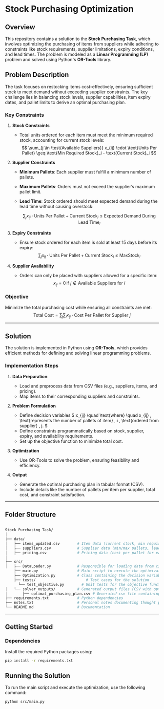 # Stock Purchasing Optimization

## Overview

This repository contains a solution to the **Stock Purchasing Task**, which involves optimizing the purchasing of items from suppliers while adhering to constraints like stock requirements, supplier limitations, expiry conditions, and lead times. The problem is modeled as a **Linear Programming (LP)** problem and solved using Python's **OR-Tools** library.

## Problem Description

The task focuses on restocking items cost-effectively, ensuring sufficient stock to meet demand without exceeding supplier constraints. The key challenge lies in balancing stock levels, supplier capabilities, item expiry dates, and pallet limits to derive an optimal purchasing plan.

### **Key Constraints**

1. **Stock Constraints**
   - Total units ordered for each item must meet the minimum required stock, accounting for current stock levels:
      $$
      \sum_{j \in \test{Available Suppliers}} x_{ij} \cdot \text{Units Per Pallet} \geq \text{Min Required Stock}_i - \text{Current Stock}_i
      $$

2. **Supplier Constraints**
   - **Minimum Pallets**: Each supplier must fulfill a minimum number of pallets.
   - **Maximum Pallets**: Orders must not exceed the supplier’s maximum pallet limit.
   - **Lead Time**: Stock ordered should meet expected demand during the lead time without causing overstock:

      $$
      \sum_{j} x_{ij} \cdot \text{Units Per Pallet} + \text{Current Stock}_i \leq \text{Expected Demand During Lead Time}_i
      $$


3. **Expiry Constraints**
   - Ensure stock ordered for each item is sold at least 15 days before its expiry:
      $$
      \sum_{j} x_{ij} \cdot \text{Units Per Pallet} + \text{Current Stock}_i \leq \text{MaxStock}_i
      $$


4. **Supplier Availability**
   - Orders can only be placed with suppliers allowed for a specific item:
      $$
      x_{ij} = 0 \, \text{if } j \not\in \text{Available Suppliers for } i
      $$


### **Objective**

Minimize the total purchasing cost while ensuring all constraints are met:
$$
\text{Total Cost} = \sum_{j} \sum_{i} x_{ij} \cdot \text{Cost Per Pallet for Supplier } j
$$


---

## Solution

The solution is implemented in Python using **OR-Tools**, which provides efficient methods for defining and solving linear programming problems.

### **Implementation Steps**
1. **Data Preparation**
   - Load and preprocess data from CSV files (e.g., suppliers, items, and pricing).
   - Map items to their corresponding suppliers and constraints.

2. **Problem Formulation**
   - Define decision variables $ x_{ij} \quad \text{where} \quad x_{ij} \, \text{represents the number of pallets of item} \, i \, \text{ordered from supplier} \, j. $
   - Define constraints programmatically based on stock, supplier, expiry, and availability requirements.
   - Set up the objective function to minimize total cost.

3. **Optimization**
   - Use OR-Tools to solve the problem, ensuring feasibility and efficiency.

4. **Output**
   - Generate the optimal purchasing plan in tabular format (CSV).
   - Include details like the number of pallets per item per supplier, total cost, and constraint satisfaction.

---

## Folder Structure

```bash

Stock Purchasing Task/
│
├── data/
│   ├── items_updated.csv        # Item data (current stock, min required stock, etc.)
│   ├── suppliers.csv            # Supplier data (min/max pallets, lead times, etc.)
│   ├── pricing.csv              # Pricing data (cost per pallet for each supplier)
│
├── src/
│   ├── DataLoader.py            # Responsible for loading data from csv files in data folder
    ├── main.py                  # Main script to execute the optimization
    ├── Optimization.py          # Class containing the decision variable definition, objective function, and constraints.
    ├── tests/                       # Test cases for the solution
      └── test_objective.py        # Unit tests for the objective function
│   └── solver_outputs/          # Generated output files (CSV with optimal purchasing plan)
│       ├── optimal_purchasing_plan.csv # Generated csv file containing order details
├── requirements.txt             # Python dependencies
├── notes.txt                    # Personal notes documenting thought processes/challenges
└── README.md                    # Documentation

```

---

## Getting Started

### **Dependencies**

Install the required Python packages using:
```bash
pip install -r requirements.txt
```

## Running the Solution

To run the main script and execute the optimization, use the following command:

```bash
python src/main.py
```